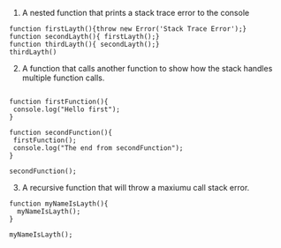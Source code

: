 1. A nested function that prints a stack trace error to the console


````
function firstLayth(){throw new Error('Stack Trace Error');}
function secondLayth(){ firstLayth();}
function thirdLayth(){ secondLayth();}
thirdLayth()

````


2. A function that calls another function to show how the stack handles multiple function calls.

````

function firstFunction(){
 console.log("Hello first");
}

function secondFunction(){
 firstFunction();
 console.log("The end from secondFunction");
}

secondFunction();

````

3. A recursive function that will throw a maxiumu call stack error.

````
function myNameIsLayth(){
  myNameIsLayth();
}

myNameIsLayth();

````
